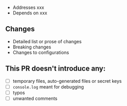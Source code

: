 - Addresses xxx
- Depends on xxx

## Changes

* Detailed list or prose of changes
* Breaking changes
* Changes to configurations

## This PR doesn't introduce any:

- [ ] temporary files, auto-generated files or secret keys
- [ ] `console.log` meant for debugging
- [ ] typos
- [ ] unwanted comments
